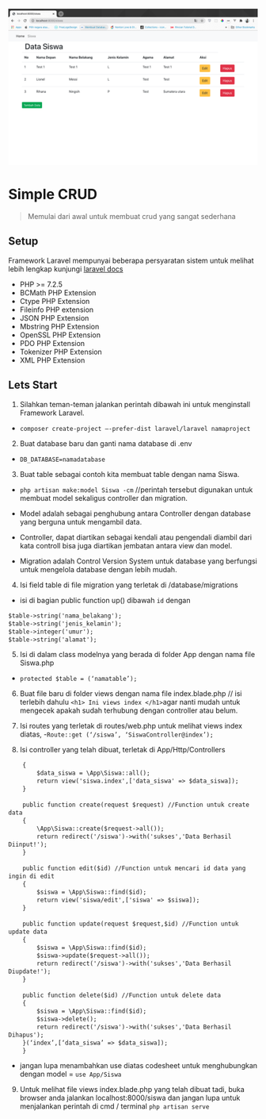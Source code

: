 ![Intro](https://github.com/berryprana/crud-simple-laravel/blob/master/public/index.png)

# Simple CRUD
> Memulai dari awal untuk membuat crud yang sangat sederhana

## Setup
Framework Laravel mempunyai beberapa persyaratan sistem
untuk melihat lebih lengkap kunjungi [laravel docs](https://laravel.com/docs/7.x)

* PHP >= 7.2.5
* BCMath PHP Extension
* Ctype PHP Extension
* Fileinfo PHP extension
* JSON PHP Extension
* Mbstring PHP Extension
* OpenSSL PHP Extension
* PDO PHP Extension
* Tokenizer PHP Extension
* XML PHP Extension

## Lets Start
1. Silahkan teman-teman jalankan perintah dibawah ini untuk menginstall Framework Laravel.
- `composer create-project —-prefer-dist laravel/laravel namaproject`
2. Buat database baru dan ganti nama database di .env
- `DB_DATABASE=namadatabase`
3. Buat table sebagai contoh kita membuat table dengan nama Siswa.
- `php artisan make:model Siswa -cm` //perintah tersebut digunakan untuk membuat model sekaligus controller dan migration.

- Model adalah sebagai penghubung antara Controller dengan database yang berguna untuk mengambil data.
- Controller, dapat diartikan sebagai kendali atau pengendali diambil dari kata controll bisa juga diartikan jembatan antara view dan model. 
- Migration adalah Control Version System untuk database yang berfungsi untuk mengelola database dengan lebih mudah.

4. Isi field table di file migration yang terletak di /database/migrations
- isi di bagian public function up() dibawah `id` dengan 
```$table->string('nama_depan');
$table->string('nama_belakang');
$table->string('jenis_kelamin');
$table->integer('umur');
$table->string('alamat');
```
    
5. Isi di dalam class modelnya yang berada di folder App dengan nama file Siswa.php
  - `protected $table = (‘namatable’);`
    
6. Buat file baru di folder views dengan nama file index.blade.php // isi terlebih dahulu `<h1> Ini views index </h1>`agar nanti mudah untuk mengecek apakah sudah terhubung dengan controller atau belum.

7. Isi routes yang terletak di routes/web.php untuk melihat views index diatas, 
-`Route::get (‘/siswa’, ‘SiswaController@index’);`

8. Isi controller yang telah dibuat, terletak di App/Http/Controllers 
```public function index() //Function untuk view semua data
    {
        $data_siswa = \App\Siswa::all();
        return view('siswa.index',['data_siswa' => $data_siswa]);
    }

    public function create(request $request) //Function untuk create data
    {
        \App\Siswa::create($request->all());
        return redirect('/siswa')->with('sukses','Data Berhasil Diinput!');
    }

    public function edit($id) //Function untuk mencari id data yang ingin di edit
    {
        $siswa = \App\Siswa::find($id);
        return view('siswa/edit',['siswa' => $siswa]);
    }

    public function update(request $request,$id) //Function untuk update data
    {
        $siswa = \App\Siswa::find($id);
        $siswa->update($request->all());
        return redirect('/siswa')->with('sukses','Data Berhasil Diupdate!');
    }

    public function delete($id) //Function untuk delete data
    {
        $siswa = \App\Siswa::find($id);
        $siswa->delete();
        return redirect('/siswa')->with('sukses','Data Berhasil Dihapus');
    }(‘index’,[‘data_siswa’ => $data_siswa]);
    }
 ```  
  - jangan lupa menambahkan use diatas codesheet untuk menghubungkan dengan model = `use App/Siswa`
  
 9. Untuk melihat file views index.blade.php yang telah dibuat tadi, buka browser anda jalankan localhost:8000/siswa dan jangan lupa untuk menjalankan perintah di cmd / terminal `php artisan serve`
  

   


